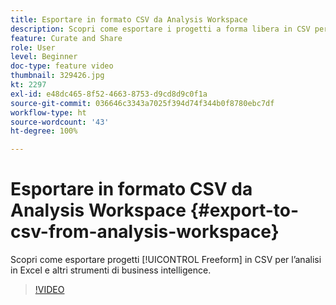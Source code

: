 ```yaml
---
title: Esportare in formato CSV da Analysis Workspace
description: Scopri come esportare i progetti a forma libera in CSV per l’analisi in Excel e altri strumenti di business intelligence.
feature: Curate and Share
role: User
level: Beginner
doc-type: feature video
thumbnail: 329426.jpg
kt: 2297
exl-id: e48dc465-8f52-4663-8753-d9cd8d9c0f1a
source-git-commit: 036646c3343a7025f394d74f344b0f8780ebc7df
workflow-type: ht
source-wordcount: '43'
ht-degree: 100%

---
```


# Esportare in formato CSV da Analysis Workspace {#export-to-csv-from-analysis-workspace}

Scopri come esportare progetti [!UICONTROL Freeform] in CSV per l’analisi in Excel e altri strumenti di business intelligence.

>[!VIDEO](https://video.tv.adobe.com/v/24712/?quality=12)
